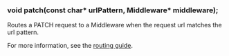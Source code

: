 <h3 id='router.patch'>void patch(const char* urlPattern, Middleware* middleware);</h3>

Routes a PATCH request to a Middleware when the request url matches the url pattern.

For more information, see the [routing guide](/guide/routing.html).